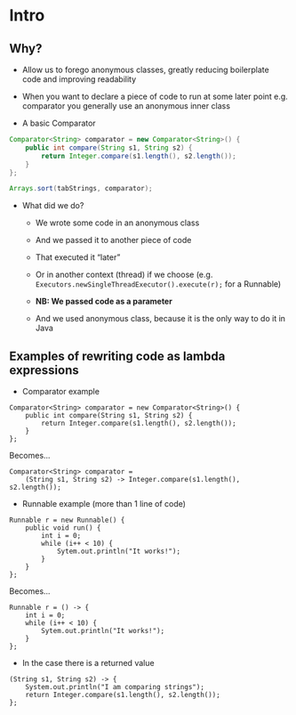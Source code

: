 # Intro

## Why?
- Allow us to forego anonymous classes, greatly reducing boilerplate code and improving readability
- When you want to declare a piece of code to run at some later point e.g. comparator you generally use an anonymous inner class 

- A basic Comparator

```java
Comparator<String> comparator = new Comparator<String>() {
	public int compare(String s1, String s2) {
		return Integer.compare(s1.length(), s2.length());
	}
};

Arrays.sort(tabStrings, comparator);
```

- What did we do?
	- We wrote some code in an anonymous class
	- And we passed it to another piece of code
	- That executed it “later”
	- Or in another context (thread) if we choose (e.g. `Executors.newSingleThreadExecutor().execute(r);` for a Runnable)

	- **NB: We passed code as a parameter**
	- And we used anonymous class, because it is the only way to do it in Java
	
## Examples of rewriting code as lambda expressions

- Comparator example

```
Comparator<String> comparator = new Comparator<String>() {
	public int compare(String s1, String s2) {
		return Integer.compare(s1.length(), s2.length());
	}
};
```

Becomes...

```
Comparator<String> comparator =
	(String s1, String s2) -> Integer.compare(s1.length(), s2.length());
```

- Runnable example (more than 1 line of code)
	
```
Runnable r = new Runnable() {
	public void run() {
		int i = 0;
		while (i++ < 10) {
			Sytem.out.println("It works!");
		}
	}
};
```

Becomes...

```
Runnable r = () -> {
	int i = 0;
	while (i++ < 10) {
		Sytem.out.println("It works!");
	}
};
```

- In the case there is a returned value
	
```
(String s1, String s2) -> {
	System.out.println("I am comparing strings");
	return Integer.compare(s1.length(), s2.length());
};
```
